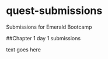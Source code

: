 # quest-submissions
Submissions for Emerald Bootcamp

##Chapter 1 day 1 submissions

text goes here
